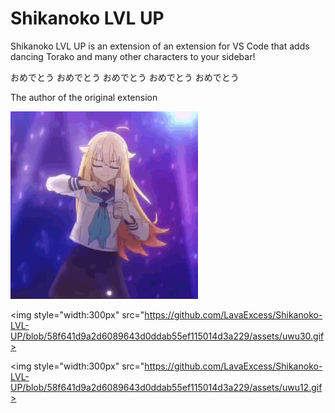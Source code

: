 # Shikanoko LVL UP

Shikanoko LVL UP is an extension of an extension for VS Code that adds dancing Torako and many other characters to your sidebar!


おめでとう
おめでとう
おめでとう
おめでとう
おめでとう

The author of the original extension



<img style="width:300px" src="https://github.com/KeoFoxy/shikanoko-nokonoko-koshitantan/raw/HEAD/assets/shikanoko.gif">



<img style="width:300px" src="https://github.com/LavaExcess/Shikanoko-LVL-UP/blob/58f641d9a2d6089643d0ddab55ef115014d3a229/assets/uwu30.gif>


<img style="width:300px" src="https://github.com/LavaExcess/Shikanoko-LVL-UP/blob/58f641d9a2d6089643d0ddab55ef115014d3a229/assets/uwu12.gif>